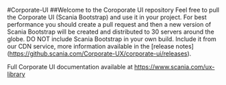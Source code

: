 #Corporate-UI
##Welcome to the Coroporate UI repository 
Feel free to pull the Corporate UI (Scania Bootstrap) and use it in your project. For best performance you should create a pull request and then a new version of Scania Bootstrap will be created and distributed to 30 servers around the globe.
DO NOT include Scania Bootstrap in your own build. Include it from our CDN service, more information available in the [release notes] (https://github.scania.com/Corporate-UX/corporate-ui/releases).

Full Corporate UI documentation available at https://www.scania.com/ux-library




